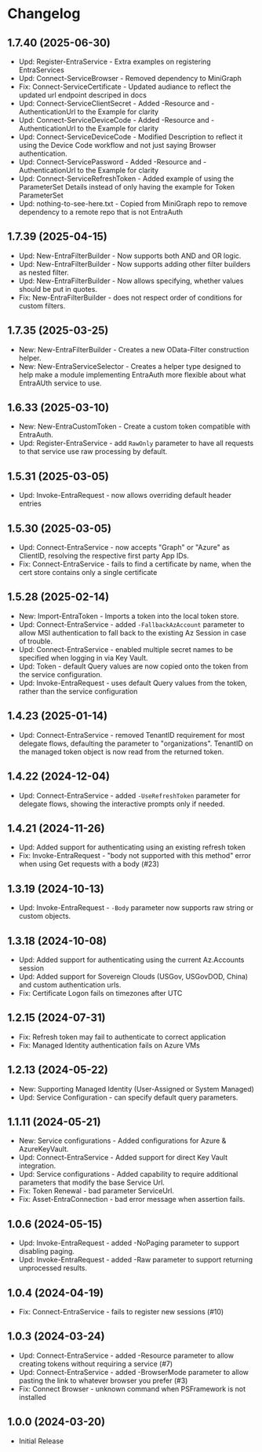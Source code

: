 ﻿# Changelog

## 1.7.40 (2025-06-30)
+ Upd: Register-EntraService - Extra examples on registering EntraServices
+ Upd: Connect-ServiceBrowser - Removed dependency to MiniGraph
+ Fix: Connect-ServiceCertificate - Updated audiance to reflect the updated url endpoint descriped in docs
+ Upd: Connect-ServiceClientSecret - Added -Resource and -AuthenticationUrl to the Example for clarity
+ Upd: Connect-ServiceDeviceCode - Added -Resource and -AuthenticationUrl to the Example for clarity 
+ Upd: Connect-ServiceDeviceCode - Modified Description to reflect it using the Device Code workflow and not just saying Browser authentication.
+ Upd: Connect-ServicePassword - Added -Resource and -AuthenticationUrl to the Example for clarity
+ Upd: Connect-ServiceRefreshToken - Added example of using the ParameterSet Details instead of only having the example for Token ParameterSet
+ Upd: nothing-to-see-here.txt - Copied from MiniGraph repo to remove dependency to a remote repo that is not EntraAuth

## 1.7.39 (2025-04-15)

+ Upd: New-EntraFilterBuilder - Now supports both AND and OR logic.
+ Upd: New-EntraFilterBuilder - Now supports adding other filter builders as nested filter.
+ Upd: New-EntraFilterBuilder - Now allows specifying, whether values should be put in quotes.
+ Fix: New-EntraFilterBuilder - does not respect order of conditions for custom filters.

## 1.7.35 (2025-03-25)

+ New: New-EntraFilterBuilder - Creates a new OData-Filter construction helper.
+ New: New-EntraServiceSelector - Creates a helper type designed to help make a module implementing EntraAuth more flexible about what EntraAUth service to use.

## 1.6.33 (2025-03-10)

+ New: New-EntraCustomToken - Create a custom token compatible with EntraAuth.
+ Upd: Register-EntraService - add `RawOnly` parameter to have all requests to that service use raw processing by default.

## 1.5.31 (2025-03-05)

+ Upd: Invoke-EntraRequest - now allows overriding default header entries

## 1.5.30 (2025-03-05)

+ Upd: Connect-EntraService - now accepts "Graph" or "Azure" as ClientID, resolving the respective first party App IDs.
+ Fix: Connect-EntraService - fails to find a certificate by name, when the cert store contains only a single certificate

## 1.5.28 (2025-02-14)

+ New: Import-EntraToken - Imports a token into the local token store.
+ Upd: Connect-EntraService - added `-FallbackAzAccount` parameter to allow MSI authentication to fall back to the existing Az Session in case of trouble.
+ Upd: Connect-EntraService - enabled multiple secret names to be specified when logging in via Key Vault.
+ Upd: Token - default Query values are now copied onto the token from the service configuration.
+ Upd: Invoke-EntraRequest - uses default Query values from the token, rather than the service configuration

## 1.4.23 (2025-01-14)

+ Upd: Connect-EntraService - removed TenantID requirement for most delegate flows, defaulting the parameter to "organizations". TenantID on the managed token object is now read from the returned token.

## 1.4.22 (2024-12-04)

+ Upd: Connect-EntraService - added `-UseRefreshToken` parameter for delegate flows, showing the interactive prompts only if needed.

## 1.4.21 (2024-11-26)

+ Upd: Added support for authenticating using an existing refresh token
+ Fix: Invoke-EntraRequest - "body not supported with this method" error when using Get requests with a body (#23)

## 1.3.19 (2024-10-13)

+ Upd: Invoke-EntraRequest - `-Body` parameter now supports raw string or custom objects.

## 1.3.18 (2024-10-08)

+ Upd: Added support for authenticating using the current Az.Accounts session
+ Upd: Added support for Sovereign Clouds (USGov, USGovDOD, China) and custom authentication urls.
+ Fix: Certificate Logon fails on timezones after UTC

## 1.2.15 (2024-07-31)

+ Fix: Refresh token may fail to authenticate to correct application
+ Fix: Managed Identity authentication fails on Azure VMs

## 1.2.13 (2024-05-22)

+ New: Supporting Managed Identity (User-Assigned or System Managed)
+ Upd: Service Configuration - can specify default query parameters.

## 1.1.11 (2024-05-21)

+ New: Service configurations - Added configurations for Azure & AzureKeyVault.
+ Upd: Connect-EntraService - Added support for direct Key Vault integration.
+ Upd: Service configurations - Added capability to require additional parameters that modify the base Service Url.
+ Fix: Token Renewal - bad parameter ServiceUrl.
+ Fix: Asset-EntraConnection - bad error message when assertion fails.

## 1.0.6 (2024-05-15)

+ Upd: Invoke-EntraRequest - added -NoPaging parameter to support disabling paging.
+ Upd: Invoke-EntraRequest - added -Raw parameter to support returning unprocessed results.

## 1.0.4 (2024-04-19)

+ Fix: Connect-EntraService - fails to register new sessions (#10)

## 1.0.3 (2024-03-24)

+ Upd: Connect-EntraService - added -Resource parameter to allow creating tokens without requiring a service (#7)
+ Upd: Connect-EntraService - added -BrowserMode parameter to allow pasting the link to whatever browser you prefer (#3)
+ Fix: Connect Browser - unknown command when PSFramework is not installed

## 1.0.0 (2024-03-20)

+ Initial Release
